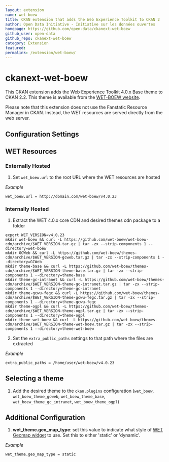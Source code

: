 ```yaml
---
layout: extension
name: wet-boew
title: CKAN extension that adds the Web Experience Toolkit to CKAN 2
author: Open Data Initiative - Initiative sur les données ouvertes
homepage: https://github.com/open-data/ckanext-wet-boew
github_user: open-data
github_repo: ckanext-wet-boew
category: Extension
featured: 
permalink: /extension/wet-boew/
---
```




ckanext-wet-boew
================

This CKAN extension adds the Web Experience Toolkit 4.0.x Base theme to CKAN 2.2. This theme is available from the [WET-BOEW
website](http://wet-boew.github.io/wet-boew/docs/versions/dwnld-en.html).

Please note that this extension does not use the Fanstatic Resource Manager in CKAN. Instead, the WET resources are served
directly from the web server.

Configuration Settings
----------------------

## WET Resources ##

### Externally Hosted ###

1. Set `wet_boew.url` to the root URL where the WET resources are hosted

  *Example*

  ```
  wet_boew.url = http://domain.com/wet-boew/v4.0.23
  ```

### Internally Hosted  ###

1. Extract the WET 4.0.x core CDN and desired themes cdn package to a folder

  ```
  export WET_VERSION=v4.0.23
  mkdir wet-boew && curl -L https://github.com/wet-boew/wet-boew-cdn/archive/$WET_VERSION.tar.gz | tar -zx --strip-components 1 --directory=wet-boew
  mkdir GCWeb && curl -L https://github.com/wet-boew/themes-cdn/archive/$WET_VERSION-gcweb.tar.gz | tar -zx --strip-components 1 --directory=GCWeb
  mkdir theme-base && curl -L https://github.com/wet-boew/themes-cdn/archive/$WET_VERSION-theme-base.tar.gz | tar -zx --strip-components 1 --directory=theme-base
  mkdir theme-gc-intranet && curl -L https://github.com/wet-boew/themes-cdn/archive/$WET_VERSION-theme-gc-intranet.tar.gz | tar -zx --strip-components 1 --directory=theme-gc-intranet
  mkdir theme-gcwu-fegc && curl -L https://github.com/wet-boew/themes-cdn/archive/$WET_VERSION-theme-gcwu-fegc.tar.gz | tar -zx --strip-components 1 --directory=theme-gcwu-fegc
  mkdir theme-ogpl && curl -L https://github.com/wet-boew/themes-cdn/archive/$WET_VERSION-theme-ogpl.tar.gz | tar -zx --strip-components 1 --directory=theme-ogpl
  mkdir theme-wet-boew && curl -L https://github.com/wet-boew/themes-cdn/archive/$WET_VERSION-theme-wet-boew.tar.gz | tar -zx --strip-components 1 --directory=theme-wet-boew
  ```


2. Set the `extra_public_paths` settings to that path where the files are extracted

  *Example*

  ```
  extra_public_paths = /home/user/wet-boew/v4.0.23
  ```

## Selecting a theme ###

1. Add the desired theme to the `ckan.plugins` configuration (`wet_boew`, `wet_boew_theme_gcweb`, `wet_boew_theme_base`, `wet_boew_theme_gc_intranet`, `wet_boew_theme_ogpl`)


## Additional Configuration ##

1. **wet_theme.geo_map_type**: set this value to indicate what style of
[WET Geomap widget](http://wet-boew.github.io/wet-boew/docs/ref/geomap/geomap-en.html) to use. Set this to either
'static' or 'dynamic'.

  *Example*
   ```
   wet_theme.geo_map_type = static
   ```

